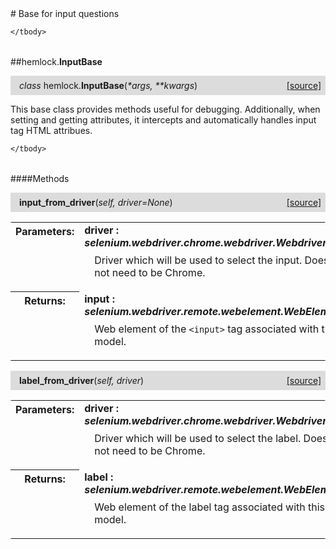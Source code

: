 <script src="https://cdn.mathjax.org/mathjax/latest/MathJax.js?config=TeX-AMS-MML_HTMLorMML" type="text/javascript"></script>

<link rel="stylesheet" href="https://assets.readthedocs.org/static/css/readthedocs-doc-embed.css" type="text/css" />

<style>
    a.src-href {
        float: right;
    }
    p.attr {
        margin-top: 0.5em;
        margin-left: 1em;
    }
    p.func-header {
        background-color: gainsboro;
        border-radius: 0.1em;
        padding: 0.5em;
        padding-left: 1em;
    }
    table.field-table {
        border-radius: 0.1em
    }
</style># Base for input questions

<table class="docutils field-list field-table" frame="void" rules="none">
    <col class="field-name" />
    <col class="field-body" />
    <tbody valign="top">
        
    </tbody>
</table>



##hemlock.**InputBase**

<p class="func-header">
    <i>class</i> hemlock.<b>InputBase</b>(<i>*args, **kwargs</i>) <a class="src-href" target="_blank" href="https://github.com/dsbowen/hemlock/blob/master/hemlock/qpolymorphs/bases.py#L9">[source]</a>
</p>

This base class provides methods useful for debugging. Additionally, when
setting and getting attributes, it intercepts and automatically handles
input tag HTML attribues.

<table class="docutils field-list field-table" frame="void" rules="none">
    <col class="field-name" />
    <col class="field-body" />
    <tbody valign="top">
        
    </tbody>
</table>



####Methods



<p class="func-header">
    <i></i> <b>input_from_driver</b>(<i>self, driver=None</i>) <a class="src-href" target="_blank" href="https://github.com/dsbowen/hemlock/blob/master/hemlock/qpolymorphs/bases.py#L49">[source]</a>
</p>



<table class="docutils field-list field-table" frame="void" rules="none">
    <col class="field-name" />
    <col class="field-body" />
    <tbody valign="top">
        <tr class="field">
    <th class="field-name"><b>Parameters:</b></td>
    <td class="field-body" width="100%"><b>driver : <i>selenium.webdriver.chrome.webdriver.Webdriver</i></b>
<p class="attr">
    Driver which will be used to select the input. Does not need to be Chrome.
</p></td>
</tr>
<tr class="field">
    <th class="field-name"><b>Returns:</b></td>
    <td class="field-body" width="100%"><b>input : <i>selenium.webdriver.remote.webelement.WebElement</i></b>
<p class="attr">
    Web element of the <code>&lt;input&gt;</code> tag associated with this model.
</p></td>
</tr>
    </tbody>
</table>





<p class="func-header">
    <i></i> <b>label_from_driver</b>(<i>self, driver</i>) <a class="src-href" target="_blank" href="https://github.com/dsbowen/hemlock/blob/master/hemlock/qpolymorphs/bases.py#L63">[source]</a>
</p>



<table class="docutils field-list field-table" frame="void" rules="none">
    <col class="field-name" />
    <col class="field-body" />
    <tbody valign="top">
        <tr class="field">
    <th class="field-name"><b>Parameters:</b></td>
    <td class="field-body" width="100%"><b>driver : <i>selenium.webdriver.chrome.webdriver.Webdriver</i></b>
<p class="attr">
    Driver which will be used to select the label. Does not need to be Chrome.
</p></td>
</tr>
<tr class="field">
    <th class="field-name"><b>Returns:</b></td>
    <td class="field-body" width="100%"><b>label : <i>selenium.webdriver.remote.webelement.WebElement</i></b>
<p class="attr">
    Web element of the label tag associated with this model.
</p></td>
</tr>
    </tbody>
</table>

